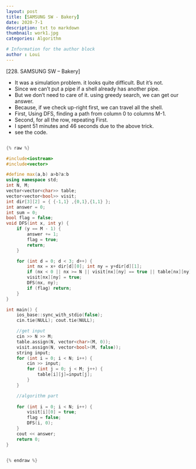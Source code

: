 ```yaml
---
layout: post
title: [SAMSUNG SW - Bakery]
date: 2020-7-1
description: txt to markdown
thumbnail: work1.jpg
categories: Algorithm

# Information for the author block
author : Loui
---
```


﻿[228. SAMSUNG SW – Bakery]
- It was a simulation problem. it looks quite difficult. But it’s not.
- Since we can’t put a pipe if a shell already has another pipe.
- But we don’t need to care of it. using greedy search, we can get our answer.
- Because, if we check up-right first, we can travel all the shell.
- First, Using DFS, finding a path from column 0 to columns M-1.
- Second, for all the row, repeating First.
- I spent 51 minutes and 46 seconds due to the above trick.
- see the code.

```cpp

{% raw %}

#include<iostream>
#include<vector>

#define max(a,b) a>b?a:b
using namespace std;
int N, M;
vector<vector<char>> table;
vector<vector<bool>> visit;
int dir[3][2] = { {-1,1} ,{0,1},{1,1} };
int answer = 0;
int sum = 0;
bool flag = false;
void DFS(int x, int y) {
	if (y == M - 1) {
		answer += 1;
		flag = true;
		return;
	}

	for (int d = 0; d < 3; d++) {
		int nx = x+ dir[d][0]; int ny = y+dir[d][1];
		if (nx < 0 || nx >= N || visit[nx][ny] == true || table[nx][ny]=='x') continue;
		visit[nx][ny] = true;
		DFS(nx, ny);
		if (flag) return;
	}
}

int main() {
	ios_base::sync_with_stdio(false);
	cin.tie(NULL); cout.tie(NULL);

	//get input
	cin >> N >> M;
	table.assign(N, vector<char>(M, 0));
	visit.assign(N, vector<bool>(M, false));
	string input;
	for (int i = 0; i < N; i++) {
		cin >> input;
		for (int j = 0; j < M; j++) {
			table[i][j]=input[j];
		}
	}

	//algorithm part
	
	for (int i = 0; i < N; i++) {
		visit[i][0] = true;
		flag = false;
		DFS(i, 0);
	} 
	cout << answer;
	return 0;
}


{% endraw %}
```

